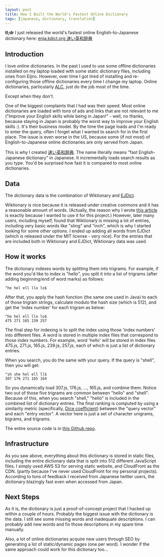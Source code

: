 ```yaml
---
layout: post
title: How I Built the World's Fastest Online Dictionary
tags: [japanese, dictionary, translation]
---
```


**tl;dr** I just released the world's fastest online English-to-Japanese dictionary here: [enja.kdict.org 速い英和辞典](http://enja.kdict.org/)

## Introduction

I love online dictionaries. In the past I used to use some offline dictionaries installed on my laptop loaded with some static dictionary files, including ones from Eijiro. However, over time I got tired of installing and re-configuring those offline dictionaries every time I change my laptop. Online dictionaries, particularly [ALC](http://alc.co.jp/), just do the job most of the time.

Except when they don't.

One of the biggest complaints that I had was their speed. Most online dictionaries are loaded with tons of ads and links that are not relevant to me ("Improve your English skills while being in Japan!" - well, no thanks, because staying in Japan is probably the worst way to improve your English skills :). It's their business model. By the time the page loads and I'm ready to enter the query, often I forget what I wanted to search for in the first place. The issue is even worse in the US, because some (if not most) of  English-to-Japanese online dictionaries are only served from Japan.

This is why I created [速い英和辞典](http://enja.kdict.org/). The name literally means "fast English-Japanese dictionary" in Japanese. It incrementally loads search results as you type. You'd be surprised how fast it is compared to most online dictionaries.

## Data

The dictionary data is the combination of Wiktionary and [EJDict](https://github.com/kujirahand/EJDict). 

Wiktionary is nice because it is released under creative commons and it has a reasonable amount of words. (Actually, the reason why I wrote [this article](http://cjka.io/2018/07/15/extracting-english-to-japanese-translation-from-wiktionary/) is exactly because I wanted to use it for this project.) However, later many users, including myself, found that Wiktionary is missing a lot of entries, including very basic words like "sting" and "inch", which is why I started looking for some other options. I ended up adding all words from EJDict (which is released under the MIT license - very nice). For the entries that are included both in Wiktionary and EJDict, Wiktionary data was used.

## How it works

The dictionary indexes words by splitting them into trigrams. For example, if the word you'd like to index is "hello", you split it into a list of trigrams (after adding beginning/end of word marks) as follows:

```
^he hel ell llo lo$
```

After that, you apply the hash function (the same one used in Java) to each of those trigram strings, calculate modulo the hash size (which is 512), and get the 'index number' for each trigram as below:

```
^he hel ell llo lo$
475 271 165 239 257
```

The final step for indexing is to split the index using those 'index numbers' into different files. A word is stored in multiple index files that correspond to those index numbers. For example, word 'hello' will be stored in index files 475.js, 271.js, 165.js, 239.js, 257.js, each of which is just a list of dictionary entries.

When you search, you do the same with your query. If the query is "shell", then you will get:

```
^sh she hel ell ll$
307 176 271 165 164
```

So you dynamically load 307.js, 176.js, ..., 165.js, and combine them. Notice two out of those five trigrams are common between "hello" and "shell". Because of this, when you search "shell," "hello" is included in the combined list of dictionary entries. The final ranking is computed by using a similarity metric (specifically, [Dice coefficient](https://en.wikipedia.org/wiki/S%C3%B8rensen%E2%80%93Dice_coefficient)) between the "query vector" and each "entry vector". A vector here is just a set of character unigrams, bigrams, and trigrams. 

The entire source code is in [this Github repo](https://github.com/mhagiwara/enja.kdict.org). 

## Infrastructure

As you saw above, everything about this dictionary is stored in static files, including the entire dictionary data that is split into 512 different JavaScript files. I simply used AWS S3 for serving static website, and CloudFront as the CDN. (partly because I've never used CloudFront for my personal projects). According to tons of feedback I received from Japanese twitter users, the dictionary blazingly fast even when accessed from Japan.

## Next Steps

As it is, the dictionary is just a proof-of-concept project that I hacked up within a couple of hours. Probably the biggest issue with the dictionary is the data. I still see some missing words and inadequate descriptions. I can probably add new words and fix those descriptions in my spare time manually.

Also, a lot of online dictionaries acquire new users through SEO by generating a lot of static/dynamic pages (one per word). I wonder if the same approach could work for this dictionary too...
